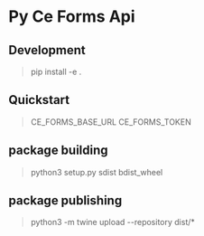 # Py Ce Forms Api



## Development

 > pip install -e .

## Quickstart

 > CE_FORMS_BASE_URL CE_FORMS_TOKEN

## package building

 > python3 setup.py sdist bdist_wheel

## package publishing

 > python3 -m twine upload --repository <repository> dist/*


